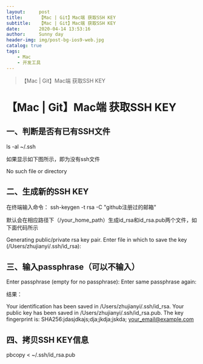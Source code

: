 ```yaml
---
layout:     post
title:      【Mac | Git】Mac端 获取SSH KEY
subtitle:   【Mac | Git】Mac端 获取SSH KEY
date:       2020-04-14 13:53:16
author:     Sunny day
header-img: img/post-bg-ios9-web.jpg
catalog: true
tags:
    - Mac
    - 开发工具
---
```


>【Mac | Git】Mac端 获取SSH KEY

# 【Mac | Git】Mac端 获取SSH KEY


## **一、判断是否有已有SSH文件**

ls -al ~/.ssh

如果显示如下图所示，即为没有ssh文件

No such file or directory

## **二、生成新的SSH KEY**

在终端输入命令：
ssh-keygen -t rsa -C "github注册过的邮箱"

默认会在相应路径下（/your_home_path）生成id_rsa和id_rsa.pub两个文件，如下面代码所示

Generating public/private rsa key pair. Enter file in which to save the key (/Users/zhujianyi/.ssh/id_rsa):

## **三、输入passphrase（可以不输入）**

Enter passphrase (empty for no passphrase): Enter same passphrase again:

结果：

Your identification has been saved in /Users/zhujianyi/.ssh/id_rsa. Your public key has been saved in /Users/zhujianyi/.ssh/id_rsa.pub. The key fingerprint is: SHA256:jdasjdkajs;dja;jkdja;jskda; your_email@example.com

## **四、拷贝SSH KEY信息**

pbcopy < ~/.ssh/id_rsa.pub

 


